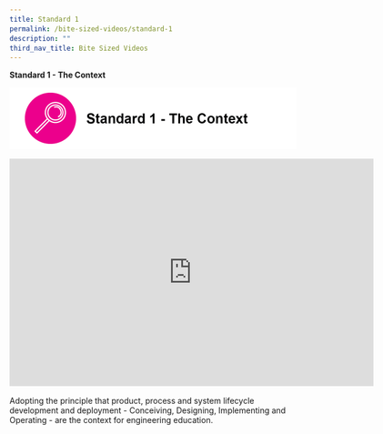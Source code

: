 ```yaml
---
title: Standard 1
permalink: /bite-sized-videos/standard-1
description: ""
third_nav_title: Bite Sized Videos
---
```

**Standard 1 - The Context**

![](/images/cdio-standard1.png)

<iframe width="640" height="400" src="https://www.youtube.com/embed/DYHmr1Mnj3Q" title="YouTube video player" frameborder="0" allow="accelerometer; autoplay; clipboard-write; encrypted-media; gyroscope; picture-in-picture" allowfullscreen></iframe>

Adopting the principle that product, process and system lifecycle development and deployment - Conceiving, Designing, Implementing and Operating - are the context for engineering education.